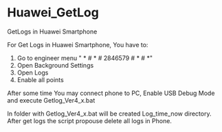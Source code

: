 # Huawei_GetLog
GetLogs in Huawei Smartphone

 For Get Logs in Huawei Smartphone, You have to:

1. Go to engineer menu " * # * # 2846579 # * # *"
2. Open Background Settings
3. Open Logs
4. Enable all points

 After some time You may connect phone to PC, Enable USB Debug Mode and execute Getlog_Ver4_x.bat

 In folder with Getlog_Ver4_x.bat will be created Log_time_now directory.
 After get logs the script propouse delete all logs in Phone.
